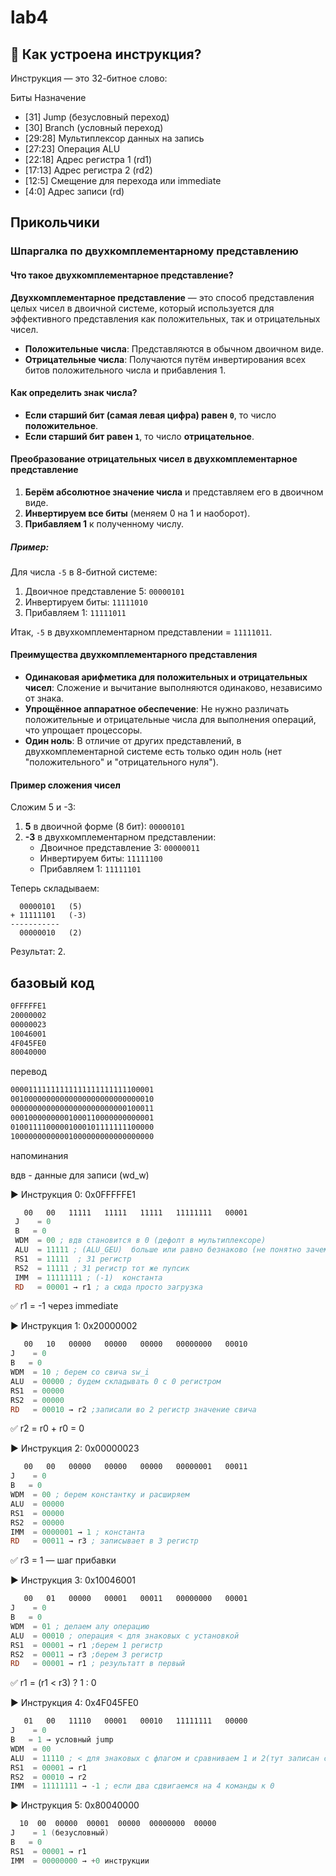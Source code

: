 # lab4 

## 🧠 Как устроена инструкция?
Инструкция — это 32-битное слово:

Биты	Назначение
- [31]	Jump (безусловный переход)
- [30]	Branch (условный переход)
- [29:28]	Мультиплексор данных на запись
- [27:23]	Операция ALU
- [22:18]	Адрес регистра 1 (rd1)
- [17:13]	Адрес регистра 2 (rd2)
- [12:5]	Смещение для перехода или immediate
- [4:0]	Адрес записи (rd)

## Прикольчики

###  Шпаргалка по двухкомплементарному представлению

####  Что такое двухкомплементарное представление?

**Двухкомплементарное представление** — это способ представления целых чисел в двоичной системе, который используется для эффективного представления как положительных, так и отрицательных чисел.

- **Положительные числа**: Представляются в обычном двоичном виде.
- **Отрицательные числа**: Получаются путём инвертирования всех битов положительного числа и прибавления 1.

####  Как определить знак числа?

- **Если старший бит (самая левая цифра) равен `0`**, то число **положительное**.
- **Если старший бит равен `1`**, то число **отрицательное**.

####  Преобразование отрицательных чисел в двухкомплементарное представление

1. **Берём абсолютное значение числа** и представляем его в двоичном виде.
2. **Инвертируем все биты** (меняем 0 на 1 и наоборот).
3. **Прибавляем 1** к полученному числу.

#####  Пример:
Для числа `-5` в 8-битной системе:

1. Двоичное представление 5: `00000101`
2. Инвертируем биты: `11111010`
3. Прибавляем 1: `11111011`

Итак, `-5` в двухкомплементарном представлении = `11111011`.

####  Преимущества двухкомплементарного представления

- **Одинаковая арифметика для положительных и отрицательных чисел**: Сложение и вычитание выполняются одинаково, независимо от знака.
- **Упрощённое аппаратное обеспечение**: Не нужно различать положительные и отрицательные числа для выполнения операций, что упрощает процессоры.
- **Один ноль**: В отличие от других представлений, в двухкомплементарной системе есть только один ноль (нет "положительного" и "отрицательного нуля").

####  Пример сложения чисел

Сложим 5 и -3:

1. **5** в двоичной форме (8 бит): `00000101`
2. **-3** в двухкомплементарном представлении:
   - Двоичное представление 3: `00000011`
   - Инвертируем биты: `11111100`
   - Прибавляем 1: `11111101`

Теперь складываем:

```
  00000101   (5)
+ 11111101   (-3)
-----------
  00000010   (2)
```

Результат: 2.


## базовый код

```asm
0FFFFFE1
20000002
00000023
10046001
4F045FE0
80040000

```

перевод

```asm
00001111111111111111111111100001
00100000000000000000000000000010
00000000000000000000000000100011
00010000000001000110000000000001
01001111000001000101111111100000
10000000000001000000000000000000
```

напоминания

вдв - данные для записи (wd_w)


▶️ Инструкция 0: 0x0FFFFFE1
```asm
   00   00   11111   11111   11111   11111111   00001
 J    = 0
 B   = 0
 WDM  = 00 ; вдв становится в 0 (дефолт в мультиплексоре)
 ALU  = 11111 ; (ALU_GEU)  больше или равно безнаково (не понятно зачем)
 RS1  = 11111  ; 31 регистр 
 RS2  = 11111 ; 31 регистр тот же пупсик
 IMM  = 11111111 ; (-1)  константа  
 RD   = 00001 → r1 ; а сюда просто загрузка
```
✅ r1 = -1 через immediate

▶️ Инструкция 1: 0x20000002
```asm
   00   10   00000   00000   00000   00000000   00010
J    = 0
B   = 0
WDM  = 10 ; берем со свича sw_i
ALU  = 00000 ; будем складывать 0 с 0 регистром
RS1  = 00000
RS2  = 00000
RD   = 00010 → r2 ;записали во 2 регистр значение свича
```
✅ r2 = r0 + r0 = 0

▶️ Инструкция 2: 0x00000023

```asm
   00   00   00000   00000   00000   00000001   00011
J    = 0
B   = 0
WDM  = 00 ; берем константку и расширяем
ALU  = 00000
RS1  = 00000
RS2  = 00000
IMM  = 0000001 → 1 ; константа
RD   = 00011 → r3 ; записывает в 3 регистр
```
✅ r3 = 1 — шаг прибавки

▶️ Инструкция 3: 0x10046001

```asm
   00   01   00000   00001   00011   00000000   00001
J    = 0
B   = 0
WDM  = 01 ; делаем алу операцию 
ALU  = 00010 ; операция < для знаковых с установкой 
RS1  = 00001 → r1 ;берем 1 регистр
RS2  = 00011 → r3 ;берем 3 регистр
RD   = 00001 → r1 ; результатт в первый
```
✅ r1 = (r1 < r3) ? 1 : 0

▶️ Инструкция 4: 0x4F045FE0
```asm
   01   00   11110   00001   00010   11111111   00000
J    = 0
B   = 1 → условный jump
WDM  = 00
ALU  = 11110 ; < для знаковых с флагом и сравниваем 1 и 2(тут записан стоп число) регистры
RS1  = 00001 → r1 
RS2  = 00010 → r2
IMM  = 11111111 → -1 ; если два сдвигаемся на 4 команды к 0
```

▶️ Инструкция 5: 0x80040000
```asm
  10  00  00000  00001  00000  00000000  00000
J    = 1 (безусловный)
B   = 0
RS1  = 00001 → r1 
IMM  = 00000000 → +0 инструкции 
```
